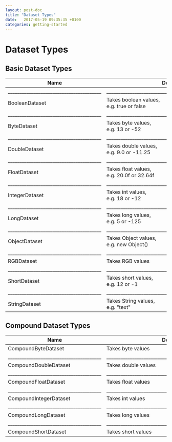 ```yaml
---
layout: post-doc
title: "Dataset Types"
date:   2017-05-19 09:35:35 +0100
categories: getting-started
---
```

# Dataset Types

## Basic Dataset Types

Name | Description | More info
---------------|---------------------------------------------|-------------------|
________________________________________ | ____________________________________________________________ | _______________________________________________ |
BooleanDataset     |     Takes boolean values,<br>e.g. true or false     |     [BooleanDatasetTest](https://github.com/eclipse/january/blob/master/org.eclipse.january.test/src/org/eclipse/january/dataset/BooleanDatasetTest.java)   |
________________________________________ | ____________________________________________________________ | _______________________________________________ |
ByteDataset | Takes byte values,<br>e.g. 13 or -52 | [ByteDatasetTest](https://github.com/eclipse/january/blob/master/org.eclipse.january.test/src/org/eclipse/january/dataset/ByteDatasetTest.java)   |
________________________________________ | ____________________________________________________________ | _______________________________________________ |
DoubleDataset | Takes double values,<br>e.g. 9.0 or -11.25 | [DoubleDatasetTest](https://github.com/eclipse/january/blob/master/org.eclipse.january.test/src/org/eclipse/january/dataset/DoubleDatasetTest.java)   |
________________________________________ | ____________________________________________________________ | _______________________________________________ |
FloatDataset | Takes float values,<br>e.g. 20.0f or 32.64f | [FloatDatasetTest](https://github.com/eclipse/january/blob/master/org.eclipse.january.test/src/org/eclipse/january/dataset/FloatDatasetTest.java)   |
________________________________________ | ____________________________________________________________ | _______________________________________________ |
IntegerDataset | Takes int values,<br>e.g. 18 or -12 | [IntegerDatasetTest](https://github.com/eclipse/january/blob/master/org.eclipse.january.test/src/org/eclipse/january/dataset/IntegerDatasetTest.java)   |
________________________________________ | ____________________________________________________________ | _______________________________________________ |
LongDataset | Takes long values,<br>e.g. 5 or -125 | [LongDatasetTest](https://github.com/eclipse/january/blob/master/org.eclipse.january.test/src/org/eclipse/january/dataset/LongDatasetTest.java)   |
________________________________________ | ____________________________________________________________ | _______________________________________________ |
ObjectDataset | Takes Object values,<br>e.g. new Object() | [ObjectDatasetTest](https://github.com/eclipse/january/blob/master/org.eclipse.january.test/src/org/eclipse/january/dataset/ObjectDatasetTest.java)   |
________________________________________ | ____________________________________________________________ | _______________________________________________ |
RGBDataset | Takes RGB values | [RGBDatasetTest](https://github.com/eclipse/january/blob/master/org.eclipse.january.test/src/org/eclipse/january/dataset/RGBDatasetTest.java)   |
________________________________________ | ____________________________________________________________ | _______________________________________________ |
ShortDataset | Takes short values,<br>e.g. 12 or -1 | [ShortDatasetTest](https://github.com/eclipse/january/blob/master/org.eclipse.january.test/src/org/eclipse/january/dataset/ShortDatasetTest.java)   |
________________________________________ | ____________________________________________________________ | _______________________________________________ |
StringDataset | Takes String values,<br>e.g. "text" | [StringDatasetTest](https://github.com/eclipse/january/blob/master/org.eclipse.january.test/src/org/eclipse/january/dataset/StringDatasetTest.java)   |



## Compound Dataset Types

Name | Description | More info
------|-------------|-----------
CompoundByteDataset | Takes byte values |    |
________________________________________ | ____________________________________________________________ | _______________________________________________ |
CompoundDoubleDataset | Takes double values | [CompoundDoubleDatasetTest](https://github.com/eclipse/january/blob/master/org.eclipse.january.test/src/org/eclipse/january/dataset/CompoundDoubleDatasetTest.java)    |
________________________________________ | ____________________________________________________________ | _______________________________________________ |
CompoundFloatDataset | Takes float values |    |
________________________________________ | ____________________________________________________________ | _______________________________________________ |
CompoundIntegerDataset | Takes int values |    |
________________________________________ | ____________________________________________________________ | _______________________________________________ |
CompoundLongDataset | Takes long values |    |
________________________________________ | ____________________________________________________________ | _______________________________________________ |
CompoundShortDataset | Takes short values |
